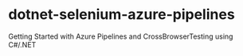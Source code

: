 # dotnet-selenium-azure-pipelines
Getting Started with Azure Pipelines and CrossBrowserTesting using C#/.NET
